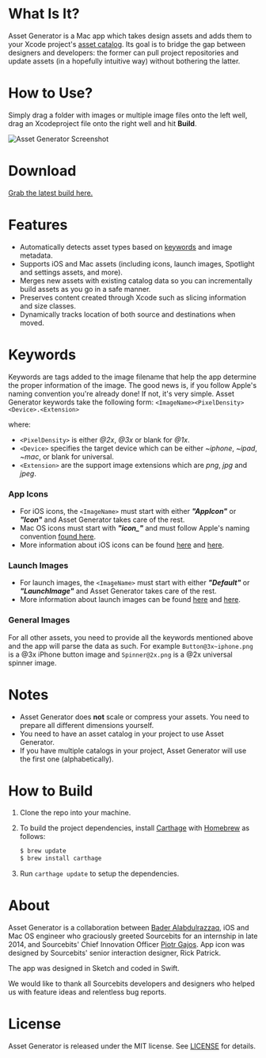 # What Is It?

Asset Generator is a Mac app which takes design assets and adds them to your Xcode project's [asset catalog](https://developer.apple.com/library/ios/recipes/xcode_help-image_catalog-1.0/Recipe.html#//apple_ref/doc/uid/TP40013303-CH1-SW1). Its goal is to bridge the gap between designers and developers: the former can pull project repositories and update assets (in a hopefully intuitive way) without bothering the latter.

# How to Use?

Simply drag a folder with images or multiple image files onto the left well, drag an Xcodeproject file onto the right well and hit **Build**.

![Asset Generator Screenshot](http://imgur.com/SPz0i7K.jpg "Asset Generator Screenshot")

# Download

[Grab the latest build here.](https://github.com/sourcebitsllc/Asset-Generator-Mac/releases)

# Features

- Automatically detects asset types based on [keywords](#keywords) and image metadata.
- Supports iOS and Mac assets (including icons, launch images, Spotlight and settings assets, and more).
- Merges new assets with existing catalog data so you can incrementally build assets as you go in a safe manner.
- Preserves content created through Xcode such as slicing information and size classes.
- Dynamically tracks location of both source and destinations when moved.

# Keywords

Keywords are tags added to the image filename that help the app determine the proper information of the image. The good news is, if you follow Apple's naming convention you're already done! If not, it's very simple. Asset Generator keywords take the following form:
`<ImageName><PixelDensity><Device>.<Extension>`

where:

- `<PixelDensity>` is either _@2x_, _@3x_ or blank for _@1x_.
- `<Device>`  specifies the target device which can be either _~iphone_, _~ipad_, _~mac_, or blank for universal.
- `<Extension>` are the support image extensions which are _png_, _jpg_ and _jpeg_. 

### App Icons

- For iOS icons, the `<ImageName>` must start with either _**"AppIcon"**_ or _**"Icon"**_ and Asset Generator takes care of the rest.
- Mac OS icons must start with ***"icon_"*** and must follow Apple's naming convention [found here](https://developer.apple.com/library/mac/documentation/UserExperience/Conceptual/OSXHIGuidelines/Designing.html).
- More information about iOS icons can be found [here](https://developer.apple.com/library/ios/qa/qa1686/_index.html) and [here](https://developer.apple.com/library/prerelease/ios/documentation/UserExperience/Conceptual/MobileHIG/IconMatrix.html#//apple_ref/doc/uid/TP40006556-CH27-SW2).

### Launch Images

- For launch images, the `<ImageName>` must start with either _**"Default"**_ or _**"LaunchImage"**_ and Asset Generator takes care of the rest.
- More information about launch images can be found [here](https://developer.apple.com/library/prerelease/ios/documentation/UserExperience/Conceptual/MobileHIG/LaunchImages.html#//apple_ref/doc/uid/TP40006556-CH22-SW1) and [here](https://developer.apple.com/library/prerelease/ios/documentation/UserExperience/Conceptual/MobileHIG/IconMatrix.html#//apple_ref/doc/uid/TP40006556-CH27-SW2).

### General Images

For all other assets, you need to provide all the keywords mentioned above and the app will parse the data as such. For example `Button@3x~iphone.png` is a @3x iPhone button image and `Spinner@2x.png` is a @2x universal spinner image.
  
# Notes

- Asset Generator does **not** scale or compress your assets. You need to prepare all different dimensions yourself.
- You need to have an asset catalog in your project to use Asset Generator.
- If you have multiple catalogs in your project, Asset Generator will use the first one (alphabetically).

# How to Build

1. Clone the repo into your machine.
2. To build the project dependencies, install [Carthage](http://github.com/Carthage/Carthage/) with [Homebrew](http://brew.sh/) as follows:

	```bash
	$ brew update
	$ brew install carthage
	```
3. Run `carthage update` to setup the dependencies.

# About

Asset Generator is a collaboration between [Bader Alabdulrazzaq](https://twitter.com/BHAlRezzaga), iOS and Mac OS engineer who graciously greeted Sourcebits for an internship in late 2014, and Sourcebits' Chief Innovation Officer [Piotr Gajos](https://twitter.com/Pe8er). App icon was designed by Sourcebits' senior interaction designer, Rick Patrick.

The app was designed in Sketch and coded in Swift.

We would like to thank all Sourcebits developers and designers who helped us with feature ideas and relentless bug reports.

# License

Asset Generator is released under the MIT license. See [LICENSE](LICENSE) for details.
